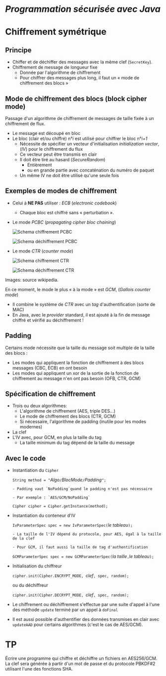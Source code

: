 *Programmation sécurisée avec Java*
===================================

Chiffrement symétrique
======================

Principe
--------

- Chiffer et de déchiffer des messages avec la même clef (`SecretKey`).
- Chiffrement de message de longueur fixe
  - Donnée par l'algorithme de chiffrement
  - Pour chiffrer des messages plus long, il faut un « mode de chiffrement des blocs »

Mode de chiffrement des blocs (block cipher mode)
-------------------------------------------------

Passage d'un algorithme de chiffrement de messages de taille fixée à un chiffrement de flux.

- Le message est découpé en bloc
- Le bloc (clair et/ou chiffré) n°*i* est utilisé pour chiffrer le bloc n°*i+1*
  - Nécessite de spécifier un vecteur d'initialisation *initialization vector*, (*IV*) pour le chiffrement du flux
  - Ce vecteur peut être transmis en clair
  - Il doit être tiré au hasard (*SecureRandom*)
     - Entièrement
     - ou en grande partie avec concaténation du numéro de paquet
  - Un même IV ne doit être utilisé qu'une seule fois

Exemples de modes de chiffrement
-------------------------------

- Celui à **NE PAS** utiliser : *ECB* (*electronic codebook*)

  - Chaque bloc est chiffré sans « perturbation ».

- Le mode *PCBC* (*propagating cipher bloc chaining*)

  ![Schema chiffrement PCBC][pcbc-e]

  ![Schema déchiffrement PCBC][pcbc-d]

- Le mode *CTR* (*counter mode*)

  ![Schema chiffrement CTR][ctr-e]

  ![Schema déchiffrement CTR][ctr-d]

[pcbc-e]: /m2jca/img/PCBC_encryption.svg
[pcbc-d]: /m2jca/img/PCBC_decryption.svg
[ctr-e]: /m2jca/img/CTR_encryption_2.svg
[ctr-d]: /m2jca/img/CTR_decryption_2.svg

Images: source wikipedia.

En ce moment, le mode le plus « à la mode » est *GCM*, (*Gallois counter mode*)

-  Il combine le système de *CTR* avec un *tag* d'authentification (sorte de MAC)
-  En Java, avec le *provider* standard, il est ajouté à la fin de message chiffré et vérifié au déchiffrement !

Padding
-------

Certains mode nécessite que la taille du message soit multiple de la taille des blocs :

- Les modes qui appliquent la fonction de chiffrement à des blocs messages (CBC, ECB) en ont besoin
- Les modes qui appliquent un xor de la sortie de la fonction de chiffrement au message n'en ont pas besoin (OFB, CTR, GCM)

Spécification de chiffrement
----------------------------

- Trois ou deux algorithmes:
  - L'algorithme de chiffrement (AES, triple DES...)
  - Le mode de chiffrement des blocs (CTR, GCM)
  - Si nécessaire, l'algorithme de padding (inutile pour les modes modernes)
- La clef
- L'IV avec, pour GCM, en plus la taille du tag
  - La taille minimum du tag dépend de la taille du message
  
Avec le code
------------

- Instantiation du `Cipher`

   `String method = "`*Algo*`/`*BlocMode*`/`*Padding*`";`
  
      - Padding vaut `NoPadding`quand le padding n'est pas nécessaire
      
      - Par exemple : `AES/GCM/NoPadding`
  
   `Cipher cipher = Cipher.getInstance(method);`
  
- Instantiation du conteneur d'IV

   `IvParameterSpec spec = new IvParameterSpec(`*le tableau*`);`
  
      - La taille de l'IV dépend du protocole, pour AES, égal à la taille de la clef
    
      - Pour GCM, il faut aussi la taille de tag d'authentification
  
   `GCMParameterSpec spec = new GCMParameterSpec(`*la taille*`,`*le tableau*`);`

- Initialisation du chiffreur

   `cipher.init(Cipher.ENCRYPT_MODE, `*clef*`, spec, random);`
  
   ou du déchiffreur

   `cipher.init(Cipher.DECRYPT_MODE, `*clef*`, spec, random);`

- Le chiffrement ou déchiffrement s'effectue par une suite d'appel à l'une des méthode `update` terminé par un appel à `doFinal`

- Il est aussi possible d'authentifier des données transmises en clair avec `updateAAD` pour certains algorithmes (c'est le cas de AES/GCM).

TP
==

Écrire une programme qui chiffre et déchiffre un fichiers en AES256/GCM. La clef sera générée à partir d'un mot de passe et du protocole PBKDF#2 utilisant l'une des fonctions SHA.
